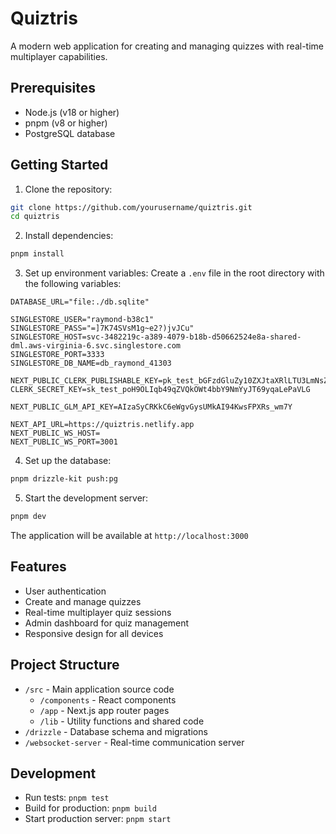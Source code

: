 # Quiztris

A modern web application for creating and managing quizzes with real-time multiplayer capabilities.

## Prerequisites

- Node.js (v18 or higher)
- pnpm (v8 or higher)
- PostgreSQL database

## Getting Started

1. Clone the repository:

```bash
git clone https://github.com/yourusername/quiztris.git
cd quiztris
```

2. Install dependencies:

```bash
pnpm install
```

3. Set up environment variables:
   Create a `.env` file in the root directory with the following variables:

```env
DATABASE_URL="file:./db.sqlite"

SINGLESTORE_USER="raymond-b38c1"
SINGLESTORE_PASS="=]7K74SVsM1g~e2?)jvJCu"
SINGLESTORE_HOST=svc-3482219c-a389-4079-b18b-d50662524e8a-shared-dml.aws-virginia-6.svc.singlestore.com
SINGLESTORE_PORT=3333
SINGLESTORE_DB_NAME=db_raymond_41303

NEXT_PUBLIC_CLERK_PUBLISHABLE_KEY=pk_test_bGFzdGluZy10ZXJtaXRlLTU3LmNsZXJrLmFjY291bnRzLmRldiQ
CLERK_SECRET_KEY=sk_test_poH9OLIqb49qZVQkOWt4bbY9NmYyJT69yqaLePaVLG

NEXT_PUBLIC_GLM_API_KEY=AIzaSyCRKkC6eWgvGysUMkAI94KwsFPXRs_wm7Y

NEXT_API_URL=https://quiztris.netlify.app
NEXT_PUBLIC_WS_HOST=
NEXT_PUBLIC_WS_PORT=3001
```

4. Set up the database:

```bash
pnpm drizzle-kit push:pg
```

5. Start the development server:

```bash
pnpm dev
```

The application will be available at `http://localhost:3000`

## Features

- User authentication
- Create and manage quizzes
- Real-time multiplayer quiz sessions
- Admin dashboard for quiz management
- Responsive design for all devices

## Project Structure

- `/src` - Main application source code
  - `/components` - React components
  - `/app` - Next.js app router pages
  - `/lib` - Utility functions and shared code
- `/drizzle` - Database schema and migrations
- `/websocket-server` - Real-time communication server

## Development

- Run tests: `pnpm test`
- Build for production: `pnpm build`
- Start production server: `pnpm start`

